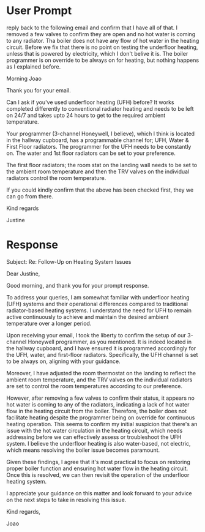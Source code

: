 # User Prompt
reply back to the following email and confirm that I have all of that. I removed a few valves to confirm they are open and no hot water is coming to any radiator. Tha boiler does not have any flow of hot water in the heating circuit. Before we fix that there is no point on testing the underfloor heating, unless that is powered by electricity, which I don't belive it is. The boiler programmer is on override to be always on for heating, but nothing happens as I explained before.

Morning Joao

Thank you for your email.

Can I ask if you've used underfloor heating (UFH) before? It works completed differently to conventional radiator heating and needs to be left on 24/7 and takes upto 24 hours to get to the required ambient temperature.

Your programmer (3-channel Honeywell, I believe), which I think is located in the hallway cupboard, has a programmable channel for; UFH, Water & First Floor radiators. The programmer for the UFH needs to be constantly on. The water and 1st floor radiators can be set to your preference.

The first floor radiators; the room stat on the landing wall needs to be set to the ambient room temperature and then the TRV valves on the individual radiators control the room temperature.

If you could kindly confirm that the above has been checked first, they we can go from there.

Kind regards

Justine

# Response

Subject: Re: Follow-Up on Heating System Issues

Dear Justine,

Good morning, and thank you for your prompt response.

To address your queries, I am somewhat familiar with underfloor heating (UFH) systems and their operational differences compared to traditional radiator-based heating systems. I understand the need for UFH to remain active continuously to achieve and maintain the desired ambient temperature over a longer period.

Upon receiving your email, I took the liberty to confirm the setup of our 3-channel Honeywell programmer, as you mentioned. It is indeed located in the hallway cupboard, and I have ensured it is programmed accordingly for the UFH, water, and first-floor radiators. Specifically, the UFH channel is set to be always on, aligning with your guidance.

Moreover, I have adjusted the room thermostat on the landing to reflect the ambient room temperature, and the TRV valves on the individual radiators are set to control the room temperatures according to our preference.

However, after removing a few valves to confirm their status, it appears no hot water is coming to any of the radiators, indicating a lack of hot water flow in the heating circuit from the boiler. Therefore, the boiler does not facilitate heating despite the programmer being on override for continuous heating operation. This seems to confirm my initial suspicion that there's an issue with the hot water circulation in the heating circuit, which needs addressing before we can effectively assess or troubleshoot the UFH system. I believe the underfloor heating is also water-based, not electric, which means resolving the boiler issue becomes paramount.

Given these findings, I agree that it's most practical to focus on restoring proper boiler function and ensuring hot water flow in the heating circuit. Once this is resolved, we can then revisit the operation of the underfloor heating system.

I appreciate your guidance on this matter and look forward to your advice on the next steps to take in resolving this issue.

Kind regards,

Joao